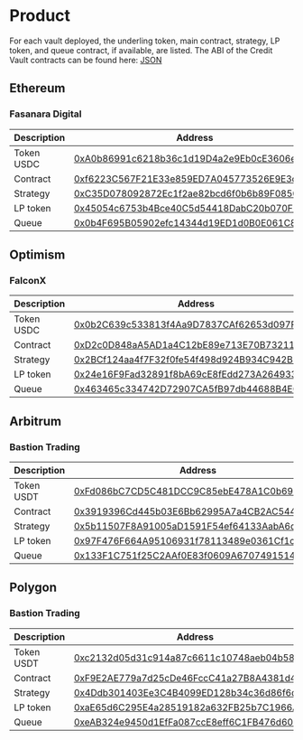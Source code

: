 # Product

For each vault deployed, the underling token, main contract, strategy, LP token, and queue contract, if available, are listed. The ABI of the Credit Vault contracts can be found here: [JSON](https://github.com/Idle-Labs/idle-tranches/blob/master/abi/IdleCDOEpochVariant.json)

## Ethereum

### Fasanara Digital

<table data-full-width="false"><thead><tr><th width="189">Description</th><th>Address</th></tr></thead><tbody><tr><td>Token USDC</td><td><a href="https://etherscan.io/token/0xa0b86991c6218b36c1d19d4a2e9eb0ce3606eb48">0xA0b86991c6218b36c1d19D4a2e9Eb0cE3606eB48</a></td></tr><tr><td>Contract</td><td><a href="https://etherscan.io/address/0xf6223C567F21E33e859ED7A045773526E9E3c2D5">0xf6223C567F21E33e859ED7A045773526E9E3c2D5</a></td></tr><tr><td>Strategy</td><td><a href="https://etherscan.io/address/0xC35D078092872Ec1f2ae82bcd6f0b6b89F0850de">0xC35D078092872Ec1f2ae82bcd6f0b6b89F0850de</a></td></tr><tr><td>LP token</td><td><a href="https://etherscan.io/address/0x45054c6753b4bce40c5d54418dabc20b070f85be">0x45054c6753b4Bce40C5d54418DabC20b070F85bE</a></td></tr><tr><td>Queue</td><td><a href="https://etherscan.io/address/0x0b4F695B05902efc14344d19ED1d0B0E061C8A3E">0x0b4F695B05902efc14344d19ED1d0B0E061C8A3E</a></td></tr></tbody></table>

## Optimism

### FalconX

<table data-full-width="false"><thead><tr><th width="189">Description</th><th>Address</th></tr></thead><tbody><tr><td>Token USDC</td><td><a href="https://optimistic.etherscan.io/token/0x0b2c639c533813f4aa9d7837caf62653d097ff85">0x0b2C639c533813f4Aa9D7837CAf62653d097Ff85</a></td></tr><tr><td>Contract</td><td><a href="https://optimistic.etherscan.io/address/0xD2c0D848aA5AD1a4C12bE89e713E70B73211989B">0xD2c0D848aA5AD1a4C12bE89e713E70B73211989B</a></td></tr><tr><td>Strategy</td><td><a href="https://optimistic.etherscan.io/address/0x2BCf124aa4f7F32f0fe54f498d924B934C942B31">0x2BCf124aa4f7F32f0fe54f498d924B934C942B31</a></td></tr><tr><td>LP token</td><td><a href="https://optimistic.etherscan.io/address/0x24e16f9fad32891f8ba69ce8fedd273a2649331a">0x24e16F9Fad32891f8bA69cE8fEdd273A2649331A</a></td></tr><tr><td>Queue</td><td><a href="https://optimistic.etherscan.io/address/0x463465c334742D72907CA5fB97db44688B4EC3dC">0x463465c334742D72907CA5fB97db44688B4EC3dC</a></td></tr></tbody></table>

## Arbitrum

### Bastion Trading

<table data-full-width="false"><thead><tr><th width="189">Description</th><th>Address</th></tr></thead><tbody><tr><td>Token USDT</td><td><a href="https://arbiscan.io/token/0xfd086bc7cd5c481dcc9c85ebe478a1c0b69fcbb9">0xFd086bC7CD5C481DCC9C85ebE478A1C0b69FCbb9</a></td></tr><tr><td>Contract</td><td><a href="https://arbiscan.io/address/0x3919396Cd445b03E6Bb62995A7a4CB2AC544245D">0x3919396Cd445b03E6Bb62995A7a4CB2AC544245D</a></td></tr><tr><td>Strategy</td><td><a href="https://arbiscan.io/address/0x5b11507f8a91005ad1591f54ef64133aaba6d06e">0x5b11507F8A91005aD1591F54ef64133AabA6d06E</a></td></tr><tr><td>LP token</td><td><a href="https://arbiscan.io/address/0x97f476f664a95106931f78113489e0361cf1c9fa">0x97F476F664A95106931f78113489e0361Cf1c9Fa</a></td></tr><tr><td>Queue</td><td><a href="https://arbiscan.io/address/0x133F1C751f25C2AAf0E83f0609A67074915144A4">0x133F1C751f25C2AAf0E83f0609A67074915144A4</a></td></tr></tbody></table>

## Polygon

### Bastion Trading

<table data-full-width="false"><thead><tr><th width="189">Description</th><th>Address</th></tr></thead><tbody><tr><td>Token USDT</td><td><a href="https://polygonscan.com/address/0xc2132d05d31c914a87c6611c10748aeb04b58e8f">0xc2132d05d31c914a87c6611c10748aeb04b58e8f</a></td></tr><tr><td>Contract</td><td><a href="https://polygonscan.com/address/0xF9E2AE779a7d25cDe46FccC41a27B8A4381d4e52">0xF9E2AE779a7d25cDe46FccC41a27B8A4381d4e52</a></td></tr><tr><td>Strategy</td><td><a href="https://polygonscan.com/address/0x4Ddb301403Ee3C4B4099ED128b34c36d86f6df35">0x4Ddb301403Ee3C4B4099ED128b34c36d86f6df35</a></td></tr><tr><td>LP token</td><td><a href="https://polygonscan.com/address/0xaE65d6C295E4a28519182a632FB25b7C1966AED7">0xaE65d6C295E4a28519182a632FB25b7C1966AED7</a></td></tr><tr><td>Queue</td><td><a href="https://polygonscan.com/address/0xeAB324e9450d1EfFa087ccE8eff6C1FB476d60Ff">0xeAB324e9450d1EfFa087ccE8eff6C1FB476d60Ff</a></td></tr></tbody></table>
